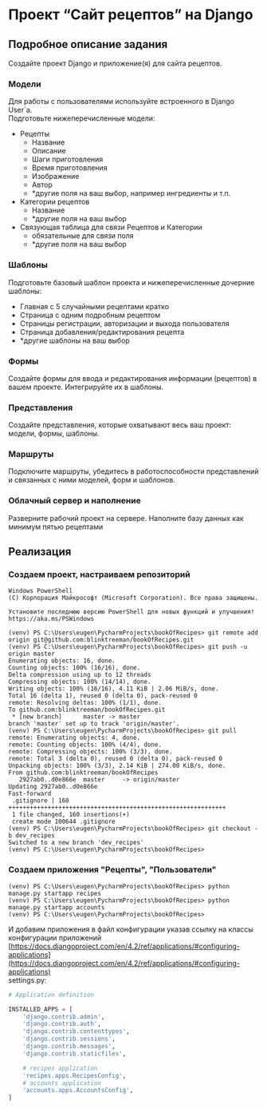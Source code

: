 # Проект “Сайт рецептов” на Django
## Подробное описание задания 
Создайте проект Django и приложение(я) для сайта рецептов. 
### Модели 
Для работы с пользователями используйте встроенного в Django User`a.   
Подготовьте нижеперечисленные модели: 
- Рецепты
  - Название 
  - Описание 
  - Шаги приготовления 
  - Время приготовления 
  - Изображение 
  - Автор 
  - *другие поля на ваш выбор, например ингредиенты и т.п. 
- Категории рецептов 
  - Название 
  - *другие поля на ваш выбор 
- Связующая таблица для связи Рецептов и Категории
  - обязательные для связи поля
  - *другие поля на ваш выбор 
### Шаблоны 
Подготовьте базовый шаблон проекта и нижеперечисленные дочерние шаблоны: 
- Главная с 5 случайными рецептами кратко
- Страница с одним подробным рецептом
- Страницы регистрации, авторизации и выхода пользователя
- Страница добавления/редактирования рецепта
- *другие шаблоны на ваш выбор
### Формы
Создайте формы для ввода и редактирования информации (рецептов) в вашем проекте. 
Интегрируйте их в шаблоны. 
### Представления
Создайте представления, которые охватывают весь ваш проект: модели, формы, 
шаблоны. 
### Маршруты
Подключите маршруты, убедитесь в работоспособности представлений и связанных 
с ними моделей, форм и шаблонов. 
### Облачный сервер и наполнение
Разверните рабочий проект на сервере. Наполните базу данных как минимум 
пятью рецептами

## Реализация
### Создаем проект, настраиваем репозиторий
```shell
Windows PowerShell
(C) Корпорация Майкрософт (Microsoft Corporation). Все права защищены.

Установите последнюю версию PowerShell для новых функций и улучшения! https://aka.ms/PSWindows

(venv) PS C:\Users\eugen\PycharmProjects\bookOfRecipes> git remote add origin git@github.com:blinktreeman/bookOfRecipes.git
(venv) PS C:\Users\eugen\PycharmProjects\bookOfRecipes> git push -u origin master
Enumerating objects: 16, done.
Counting objects: 100% (16/16), done.
Delta compression using up to 12 threads
Compressing objects: 100% (14/14), done.
Writing objects: 100% (16/16), 4.11 KiB | 2.06 MiB/s, done.
Total 16 (delta 1), reused 0 (delta 0), pack-reused 0
remote: Resolving deltas: 100% (1/1), done.
To github.com:blinktreeman/bookOfRecipes.git
 * [new branch]      master -> master
branch 'master' set up to track 'origin/master'.
(venv) PS C:\Users\eugen\PycharmProjects\bookOfRecipes> git pull
remote: Enumerating objects: 4, done.
remote: Counting objects: 100% (4/4), done.
remote: Compressing objects: 100% (3/3), done.
remote: Total 3 (delta 0), reused 0 (delta 0), pack-reused 0
Unpacking objects: 100% (3/3), 2.14 KiB | 274.00 KiB/s, done.
From github.com:blinktreeman/bookOfRecipes
   2927ab0..d0e866e  master     -> origin/master
Updating 2927ab0..d0e866e
Fast-forward
 .gitignore | 160 +++++++++++++++++++++++++++++++++++++++++++++++++++++++++++++
 1 file changed, 160 insertions(+)
 create mode 100644 .gitignore
(venv) PS C:\Users\eugen\PycharmProjects\bookOfRecipes> git checkout -b dev_recipes
Switched to a new branch 'dev_recipes'
(venv) PS C:\Users\eugen\PycharmProjects\bookOfRecipes>
```
### Создаем приложения "Рецепты", "Пользователи"
```shell
(venv) PS C:\Users\eugen\PycharmProjects\bookOfRecipes> python manage.py startapp recipes
(venv) PS C:\Users\eugen\PycharmProjects\bookOfRecipes> python manage.py startapp accounts
(venv) PS C:\Users\eugen\PycharmProjects\bookOfRecipes> 
```
И добавим приложения в файл конфигурации указав ссылку на классы конфигурации приложений  
[https://docs.djangoproject.com/en/4.2/ref/applications/#configuring-applications](https://docs.djangoproject.com/en/4.2/ref/applications/#configuring-applications)  
settings.py:
```python
# Application definition

INSTALLED_APPS = [
    'django.contrib.admin',
    'django.contrib.auth',
    'django.contrib.contenttypes',
    'django.contrib.sessions',
    'django.contrib.messages',
    'django.contrib.staticfiles',

    # recipes application
    'recipes.apps.RecipesConfig',
    # accounts application
    'accounts.apps.AccountsConfig',
]
```